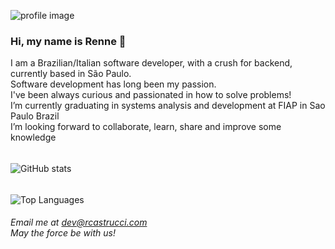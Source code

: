 ![profile image](https://github.com/rcastrucci/rcastrucci/blob/main/cover.jpg#gh-dark-mode-only)

<h3 align="start"> Hi, my name is Renne 🕺 </h3>
I am a Brazilian/Italian software developer, with a crush for backend, currently based in São Paulo.
<br> Software development has long been my passion.
<br> I've been always curious and passionated in how to solve problems!
<br> I’m currently graduating in systems analysis and development at FIAP in Sao Paulo Brazil
<br> I’m looking forward to collaborate, learn, share and improve some knowledge

######
![GitHub stats](https://github-readme-stats.vercel.app/api?username=rcastrucci&show_icons=true&theme=tokyonight&hide_title=True&hide_border=True)
######
![Top Languages](https://github-readme-stats.vercel.app/api/top-langs/?username=rcastrucci&show_icons=true&theme=tokyonight&hide_title=False&hide_border=False)
###### Email me at *dev@rcastrucci.com* <br> May the force be with us!
